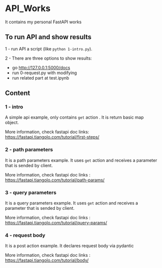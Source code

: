 # API_Works
It contains  my personal FastAPI works

## To run API and show results
1 -  run API a script (like `python 1-intro.py`).

2 - There are three options to show results:
- go http://127.0.0.1:5000/docs
- run 0-request.py with modifying
- run related part at test.ipynb

## Content 

### 1 - intro 
A simple api example, only contains `get` action . It is return basic map object.

More information, check fastapi doc links: https://fastapi.tiangolo.com/tutorial/first-steps/

### 2 - path parameters

It is a path parameters example. It uses `get` action and receives a parameter that  is sended by client.


More information, check fastapi doc links : https://fastapi.tiangolo.com/tutorial/path-params/

### 3 - query parameters

It is a query parameters example. It uses `get` action and receives a parameter that  is sended by client.


More information, check fastapi doc links : https://fastapi.tiangolo.com/tutorial/query-params/

### 4 - request body

It is a post action example. It declares request body via pydantic


More information, check fastapi doc links : https://fastapi.tiangolo.com/tutorial/body/
